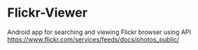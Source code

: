 # Flickr-Viewer
Android app for searching and viewing Flickr browser using API https://www.flickr.com/services/feeds/docs/photos_public/
